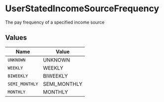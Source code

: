 # UserStatedIncomeSourceFrequency

The pay frequency of a specified income source


## Values

| Name           | Value          |
| -------------- | -------------- |
| `UNKNOWN`      | UNKNOWN        |
| `WEEKLY`       | WEEKLY         |
| `BIWEEKLY`     | BIWEEKLY       |
| `SEMI_MONTHLY` | SEMI_MONTHLY   |
| `MONTHLY`      | MONTHLY        |